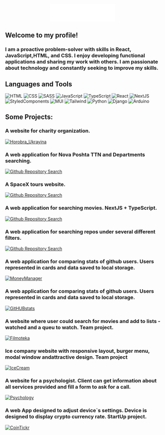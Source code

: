 <div align="center"><img src="https://github.com/smerch88/smerch88/blob/main/assets/name.gif"></div>

## Welcome to my profile!

### I am a proactive problem-solver with skills in React, JavaScript,HTML, and CSS. I enjoy developing functional applications and sharing my work with others. I am passionate about technology and constantly seeking to improve my skills.

## Languages and Tools

![HTML](https://img.shields.io/badge/-HTML-orange?style=for-the-badge&logo=HTML5&logoColor=fff)
![CSS](https://img.shields.io/badge/-CSS-blue?style=for-the-badge&logo=CSS3&logoColor=fff)
![SASS](https://img.shields.io/badge/-SASS-pink?style=for-the-badge&logo=SASS&logoColor=fff)
![JavaScript](https://img.shields.io/badge/-JavaScript-yellow?style=for-the-badge&logo=JavaScript&logoColor=fff)
![TypeScript](https://img.shields.io/badge/-TypeScript-darkblue?style=for-the-badge&logo=JavaScript&logoColor=fff)
![React](https://img.shields.io/badge/-React-lightblue?style=for-the-badge&logo=React&logoColor=fff)
![NextJS](https://img.shields.io/badge/-NextJS-black?style=for-the-badge&logo=React&logoColor=fff)
![StyledComponents](https://img.shields.io/badge/-Styled_Components-pink?style=for-the-badge&logo=StyledComponents&logoColor=fff)
![MUI](https://img.shields.io/badge/-MUI-purple?style=for-the-badge&logo=MUI&logoColor=fff)
![Tailwind](https://img.shields.io/badge/-Tailwind-purple?style=for-the-badge&logo=Tailwind&logoColor=fff)
![Python](https://img.shields.io/badge/-Python-blue?style=for-the-badge&logo=Python&logoColor=fff)
![Django](https://img.shields.io/badge/-Django-darkgreen?style=for-the-badge&logo=Django&logoColor=fff)
![Arduino](https://img.shields.io/badge/-Arduino-lightblue?style=for-the-badge&logo=Arduino&logoColor=fff)

## Some Projects:

### A website for charity organization.

[![Horobra_Ukrayina](https://img.shields.io/badge/-Horobra_Ukrayina-darkblue?style=for-the-badge&logo=&logoColor=fff)](https://strong-nation.online/)

### A web application for Nova Poshta TTN and Departments searching.

[![Github Repository Search](https://img.shields.io/badge/-Nova_Poshta_Helper-darkblue?style=for-the-badge&logo=&logoColor=fff)](https://github.com/smerch88/nova_poshta)

### A SpaceX tours website.

[![Github Repository Search](https://img.shields.io/badge/-SpaceX-darkblue?style=for-the-badge&logo=&logoColor=fff)](https://github.com/smerch88/spaceX-test-task)

### A web application for searching movies. NextJS + TypeScript.

[![Github Repository Search](https://img.shields.io/badge/-NextJS_Movie_Search-darkblue?style=for-the-badge&logo=&logoColor=fff)](https://github.com/smerch88/next_js_movies)

### A web application for searching repos under several different filters.

[![Github Repository Search](https://img.shields.io/badge/-Github_Repository_Search-darkblue?style=for-the-badge&logo=&logoColor=fff)](https://github.com/smerch88/github_repo_search)

### A web application for comparing stats of github users. Users represented in cards and data saved to local storage.

[![MoneyManager](https://img.shields.io/badge/-Money_Manager-darkblue?style=for-the-badge&logo=&logoColor=fff)](https://github.com/Daniel-Slavnyi/money-manager)

### A web application for comparing stats of github users. Users represented in cards and data saved to local storage.

[![GitHUBstats](https://img.shields.io/badge/-GitHUBstats-darkblue?style=for-the-badge&logo=&logoColor=fff)](https://github.com/smerch88/githubstats)

### A website where user could search for movies and add to lists - watched and a queu to watch. Team project.

[![Filmoteka](https://img.shields.io/badge/-Filmoteka-darkblue?style=for-the-badge&logo=&logoColor=fff)](https://github.com/Veronikanos/FilmotekaTeamProject)

### Ice company website with responsive layout, burger menu, modal window andattractive design. Team project

[![IceCream](https://img.shields.io/badge/-IceCream-darkblue?style=for-the-badge&logo=&logoColor=fff)](https://github.com/InnaForkert/team-project-1)

### A website for a psychologist. Client can get information about all services provided and fill a form to ask for a call.

[![Psychology](https://img.shields.io/badge/-Psychology-darkblue?style=for-the-badge&logo=&logoColor=fff)](https://github.com/smerch88/Psychology_Website)

### A web App designed to adjust device`s settings. Device is designed to display crypto currency rate. StartUp project.

[![CoinTickr](https://img.shields.io/badge/-CoinTickr-darkblue?style=for-the-badge&logo=&logoColor=fff)](https://github.com/smerch88/Simple-Ticker-Stage-1)
